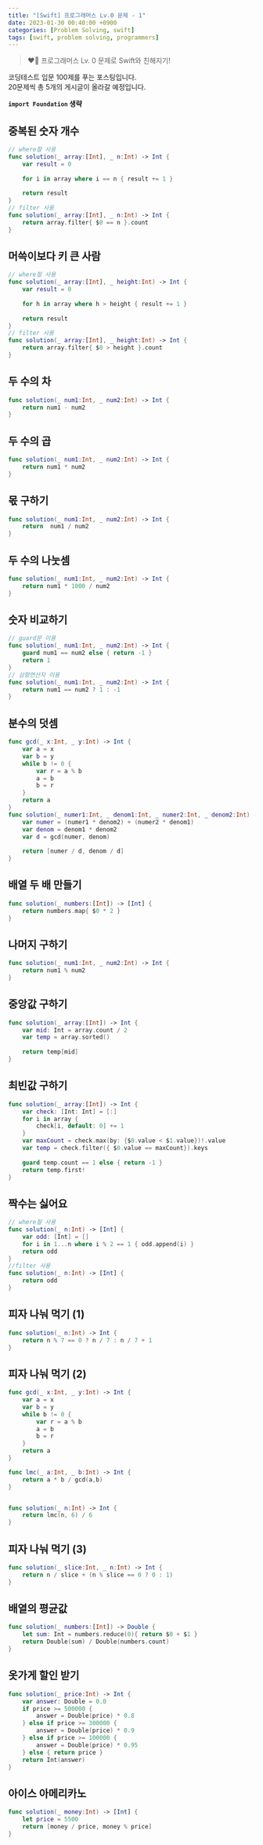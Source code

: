 ```yaml
---
title: "[Swift] 프로그래머스 Lv.0 문제 - 1"
date: 2023-01-30 00:40:00 +0900
categories: [Problem Solving, swift]
tags: [swift, problem solving, programmers]
---
```


> ❤️‍🔥 프로그래머스 Lv. 0 문제로 Swift와 친해지기!

코딩테스트 입문 100제를 푸는 포스팅입니다.  
20문제씩 총 5개의 게시글이 올라갈 예정입니다.

**```import Foundation``` 생략**

## 중복된 숫자 개수
```swift
// where절 사용
func solution(_ array:[Int], _ n:Int) -> Int {
    var result = 0
    
    for i in array where i == n { result += 1 }
    
    return result
}
// filter 사용
func solution(_ array:[Int], _ n:Int) -> Int {
    return array.filter{ $0 == n }.count
}
```

## 머쓱이보다 키 큰 사람
```swift
// where절 사용
func solution(_ array:[Int], _ height:Int) -> Int {
    var result = 0
    
    for h in array where h > height { result += 1 }
    
    return result   
}
// filter 사용
func solution(_ array:[Int], _ height:Int) -> Int {
    return array.filter{ $0 > height }.count
}
```

## 두 수의 차
```swift
func solution(_ num1:Int, _ num2:Int) -> Int {
    return num1 - num2
}
```

## 두 수의 곱
```swift
func solution(_ num1:Int, _ num2:Int) -> Int {
    return num1 * num2
}
```

## 몫 구하기
```swift
func solution(_ num1:Int, _ num2:Int) -> Int {
    return  num1 / num2
}
```

## 두 수의 나눗셈
```swift
func solution(_ num1:Int, _ num2:Int) -> Int {
    return num1 * 1000 / num2
}
```

## 숫자 비교하기
```swift
// guard문 이용
func solution(_ num1:Int, _ num2:Int) -> Int {
    guard num1 == num2 else { return -1 }
    return 1
}
// 삼항연산자 이용
func solution(_ num1:Int, _ num2:Int) -> Int {
    return num1 == num2 ? 1 : -1
}
```

## 분수의 덧셈
```swift
func gcd(_ x:Int, _ y:Int) -> Int {
    var a = x
    var b = y
    while b != 0 {
        var r = a % b
        a = b
        b = r
    }
    return a
}
func solution(_ numer1:Int, _ denom1:Int, _ numer2:Int, _ denom2:Int) -> [Int] {
    var numer = (numer1 * denom2) + (numer2 * denom1)
    var denom = denom1 * denom2
    var d = gcd(numer, denom)
    
    return [numer / d, denom / d]
}
```

## 배열 두 배 만들기
```swift
func solution(_ numbers:[Int]) -> [Int] {
    return numbers.map{ $0 * 2 }
}
```

## 나머지 구하기
```swift
func solution(_ num1:Int, _ num2:Int) -> Int {
    return num1 % num2
}
```

## 중앙값 구하기
```swift
func solution(_ array:[Int]) -> Int {
    var mid: Int = array.count / 2
    var temp = array.sorted()
    
    return temp[mid]
}
```

## 최빈값 구하기
```swift
func solution(_ array:[Int]) -> Int {
    var check: [Int: Int] = [:]
    for i in array {
        check[i, default: 0] += 1
    }
    var maxCount = check.max(by: {$0.value < $1.value})!.value
    var temp = check.filter({ $0.value == maxCount}).keys
    
    guard temp.count == 1 else { return -1 }
    return temp.first!
}
```

## 짝수는 싫어요
```swift
// where절 사용
func solution(_ n:Int) -> [Int] {
    var odd: [Int] = []
    for i in 1...n where i % 2 == 1 { odd.append(i) }
    return odd
}
//filter 사용
func solution(_ n:Int) -> [Int] {
    return odd
}
```

## 피자 나눠 먹기 (1)
```swift
func solution(_ n:Int) -> Int {
    return n % 7 == 0 ? n / 7 : n / 7 + 1
}
```

## 피자 나눠 먹기 (2)
```swift
func gcd(_ x:Int, _ y:Int) -> Int {
    var a = x
    var b = y
    while b != 0 {
        var r = a % b
        a = b
        b = r
    }
    return a
}

func lmc(_ a:Int, _ b:Int) -> Int {
    return a * b / gcd(a,b)
}


func solution(_ n:Int) -> Int {
    return lmc(n, 6) / 6
}
```

## 피자 나눠 먹기 (3)
```swift
func solution(_ slice:Int, _ n:Int) -> Int {
    return n / slice + (n % slice == 0 ? 0 : 1)
}
```

## 배열의 평균값
```swift
func solution(_ numbers:[Int]) -> Double {
    let sum: Int = numbers.reduce(0){ return $0 + $1 }
    return Double(sum) / Double(numbers.count)
}
```

## 옷가게 할인 받기
```swift
func solution(_ price:Int) -> Int {
    var answer: Double = 0.0
    if price >= 500000 {
        answer = Double(price) * 0.8
    } else if price >= 300000 {
        answer = Double(price) * 0.9
    } else if price >= 100000 {
        answer = Double(price) * 0.95
    } else { return price }
    return Int(answer)
}
```

## 아이스 아메리카노
```swift
func solution(_ money:Int) -> [Int] {
    let price = 5500
    return [money / price, money % price]
}
```
